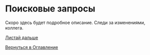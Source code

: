 # Поисковые запросы

Скоро здесь будет подробное описание. Следи за изменениями, коллега.

[Листай дальше](094-billing-online-analytics.md)

[Вернуться в Оглавление](Readme.md)